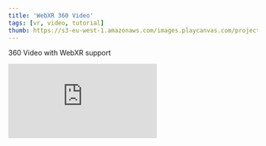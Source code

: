 ```yaml
---
title: 'WebXR 360 Video'
tags: [vr, video, tutorial]
thumb: https://s3-eu-west-1.amazonaws.com/images.playcanvas.com/projects/12/434444/6E87E1-image-75.jpg
---
```


360 Video with WebXR support

<div className="iframe-container">
    <iframe loading="lazy" src="https://playcanv.as/p/G0d8FneG/" title="WebXR 360 Video" webkitallowfullscreen="true" mozallowfullscreen="true" allow="autoplay" allowfullscreen="true" allowvr="" scrolling="no" frameborder="0" />
</div>
